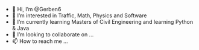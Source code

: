 - 👋 Hi, I’m @Gerben6
- 👀 I’m interested in Traffic, Math, Physics and Software
- 🌱 I’m currently learning Masters of Civil Engineering and learning Python & Java
- 💞️ I’m looking to collaborate on ...
- 📫 How to reach me ...

<!---
Gerben6/Gerben6 is a ✨ special ✨ repository because its `README.md` (this file) appears on your GitHub profile.
You can click the Preview link to take a look at your changes.
--->
